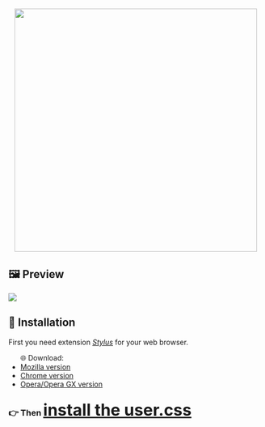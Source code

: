 # <p align="center"><a href="https://userstyles.world/style/3717/miscellaneous-dark-themes-bundle"><img src="https://i.imgur.com/krSyNS2.png" style="width: 30rem;"></img></a></p>

<div id="preview">
  <h2>🖼 Preview</h2>
    <img src="https://i.imgur.com/numpfLE.png"></img>
</div>

<div id="installation">
 <h2>📁 Installation</h2>
   <div class="stylus">
       <p>First you need extension <a href="https://add0n.com/stylus.html" style="font-style: italic;">Stylus</a> for your web browser.</p>
          <ul>🌐 Download:
            <li><a href="https://addons.mozilla.org/en-US/firefox/addon/styl-us/">Mozilla version</a></li>
            <li><a href="https://chrome.google.com/webstore/detail/stylus/clngdbkpkpeebahjckkjfobafhncgmne">Chrome version</a></li>
            <li><a href="https://addons.opera.com/en/extensions/details/stylus/">Opera/Opera GX version</a></li>
          </ul>
   </div>
   <div class="user.css">
     <h3>👉 Then 
        <a href="https://github.com/blyad2137/miscellaneous-dark-themes-bundle/raw/main/mdtb.user.css" style="font-size: 2rem;"> install the user.css</a></h3>
   </div>
</div>
